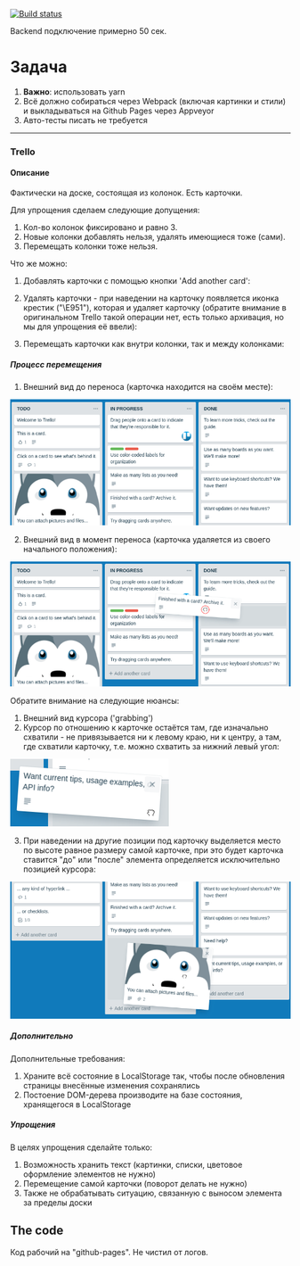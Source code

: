 [![Build status](https://ci.appveyor.com/api/projects/status/wbc09tmmkaiuy3tp/branch/master?svg=true)](https://ci.appveyor.com/project/Tryd0g0lik/dnd-ne/branch/master)

Backend подключение примерно 50 сек.
# Задача

1. **Важно**:  использовать yarn 
2. Всё должно собираться через Webpack (включая картинки и стили) и выкладываться на Github Pages через Appveyor
3. Авто-тесты писать не требуется

---

### Trello

#### Описание

Фактически на доске, состоящая из колонок. Есть карточки.

Для упрощения сделаем следующие допущения:
1. Кол-во колонок фиксировано и равно 3.
1. Новые колонки добавлять нельзя, удалять имеющиеся тоже (сами).
3. Перемещать колонки тоже нельзя.

Что же можно:
1. Добавлять карточки с помощью кнопки 'Add another card':

2. Удалять карточки - при наведении на карточку появляется иконка крестик ("\E951"), которая и удаляет карточку (обратите внимание в оригинальном Trello такой операции нет, есть только архивация, но мы для упрощения её ввели):

4. Перемещать карточки как внутри колонки, так и между колонками:

##### Процесс перемещения

1. Внешний вид до переноса (карточка находится на своём месте):

![](./pic/trello-5.png)

2. Внешний вид в момент переноса (карточка удаляется из своего начального положения):

![](./pic/trello-6.png)

Обратите внимание на следующие нюансы:
1. Внешний вид курсора ('grabbing')
2. Курсор по отношению к карточке остаётся там, где изначально схватили - не привязывается ни к левому краю, ни к центру, а там, где схватили карточку, т.е. можно схватить за нижний левый угол:

![](./pic/trello-7.png)

3. При наведении на другие позиции под карточку выделяется место по высоте равное размеру самой карточке, при это будет карточка ставится "до" или "после" элемента определяется исключительно позицией курсора:

![](./pic/trello-8.png)

##### Дополнительно

Дополнительные требования:
1. Храните всё состояние в LocalStorage так, чтобы после обновления страницы внесённые изменения сохранялись
1. Постоение DOM-дерева производите на базе состояния, хранящегося в LocalStorage

##### Упрощения

В целях упрощения сделайте только:
1. Возможность хранить текст (картинки, списки, цветовое оформление элементов не нужно)
2. Перемещение самой карточки (поворот делать не нужно)
3. Также не обрабатывать ситуацию, связанную с выносом элемента за пределы доски

## The code
Код рабочий на "github-pages". Не чистил от логов.
